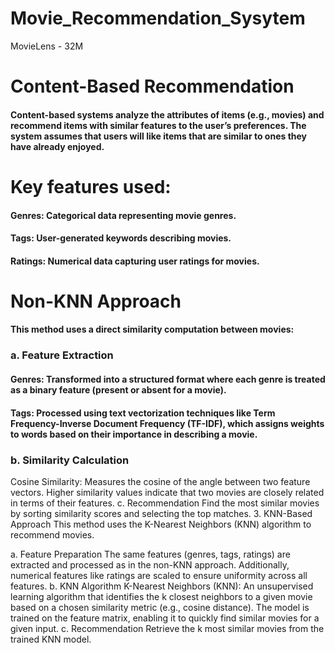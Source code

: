 # Movie_Recommendation_Sysytem
MovieLens - 32M

# Content-Based Recommendation
#### Content-based systems analyze the attributes of items (e.g., movies) and recommend items with similar features to the user’s preferences. The system assumes that users will like items that are similar to ones they have already enjoyed.

# Key features used:

#### Genres: Categorical data representing movie genres.
#### Tags: User-generated keywords describing movies.
#### Ratings: Numerical data capturing user ratings for movies.

# Non-KNN Approach
#### This method uses a direct similarity computation between movies:

### a. Feature Extraction
#### Genres: Transformed into a structured format where each genre is treated as a binary feature (present or absent for a movie).
#### Tags: Processed using text vectorization techniques like Term Frequency-Inverse Document Frequency (TF-IDF), which assigns weights to words based on their importance in describing a movie.
### b. Similarity Calculation
Cosine Similarity: Measures the cosine of the angle between two feature vectors. Higher similarity values indicate that two movies are closely related in terms of their features.
c. Recommendation
Find the most similar movies by sorting similarity scores and selecting the top matches.
3. KNN-Based Approach
This method uses the K-Nearest Neighbors (KNN) algorithm to recommend movies.

a. Feature Preparation
The same features (genres, tags, ratings) are extracted and processed as in the non-KNN approach.
Additionally, numerical features like ratings are scaled to ensure uniformity across all features.
b. KNN Algorithm
K-Nearest Neighbors (KNN): An unsupervised learning algorithm that identifies the k closest neighbors to a given movie based on a chosen similarity metric (e.g., cosine distance).
The model is trained on the feature matrix, enabling it to quickly find similar movies for a given input.
c. Recommendation
Retrieve the k most similar movies from the trained KNN model.
